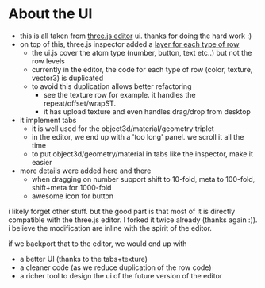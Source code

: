 # About the UI
- this is all taken from [three.js editor](http://threejs.org/editor) ui. thanks for doing the hard work :)
- on top of this, three.js inspector added a [layer for each type of row](https://github.com/jeromeetienne/threejs-inspector/tree/master/src/editor-libs/ui.rows)
  - the ui.js cover the atom type (number, button, text etc..) but not the row levels
  - currently in the editor, the code for each type of row (color, texture, vector3) is duplicated
  - to avoid this duplication allows better refactoring
    - see the texture row for example. it handles the repeat/offset/wrapST. 
    - it has upload texture and even handles drag/drop from desktop
- it implement tabs
  - it is well used for the object3d/material/geometry triplet
  - in the editor, we end up with a 'too long' panel. we scroll it all the time
  - to put object3d/geometry/material in tabs like the inspector, make it easier 
- more details were added here and there
  - when dragging on number support shift to 10-fold, meta to 100-fold, shift+meta for 1000-fold
  - awesome icon for button

i likely forget other stuff. but the good part is that most of it is directly compatible
with the three.js editor. I forked it twice already (thanks again :)). 
i believe the modification are inline with the spirit of the editor.

if we backport that to the editor, we would end up with 
- a better UI (thanks to the tabs+texture)
- a cleaner code (as we reduce duplication of the row code)
- a richer tool to design the ui of the future version of the editor

